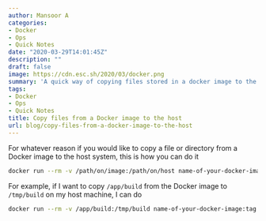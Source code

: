 ```yaml
---
author: Mansoor A
categories:
- Docker
- Ops
- Quick Notes
date: "2020-03-29T14:01:45Z"
description: ""
draft: false
image: https://cdn.esc.sh/2020/03/docker.png
summary: 'A quick way of copying files stored in a docker image to the host system '
tags:
- Docker
- Ops
- Quick Notes
title: Copy files from a Docker image to the host
url: blog/copy-files-from-a-docker-image-to-the-host
---
```



For whatever reason if you would like to copy a file or directory from a Docker image to the host system, this is how you can do it

```bash
docker run --rm -v /path/on/image:/path/on/host name-of-your-docker-image:tag sh -c "cp -r /path/on/image /path/on/host"
```

For example, if I want to copy `/app/build` from the Docker image to `/tmp/build` on my host machine, I can do

```bash
docker run --rm -v /app/build:/tmp/build name-of-your-docker-image:tag sh -c "cp -r /app/build /tmp/build"
```



